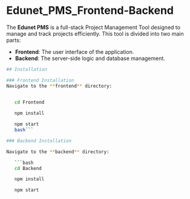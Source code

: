 # Edunet_PMS_Frontend-Backend

The **Edunet PMS** is a full-stack Project Management Tool designed to manage and track projects efficiently. This tool is divided into two main parts:

- **Frontend**: The user interface of the application.
- **Backend**: The server-side logic and database management.

```bash
## Installation

### Frontend Installation
Navigate to the **frontend** directory:

   
   cd Frontend

   npm install

   npm start
   bash```

### Backend Installation

Navigate to the **backend** directory:

   ```bash
   cd Backend

   npm install

   npm start


